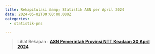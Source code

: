 ```yaml
---
title: Rekapitulasi &amp; Statistik ASN per April 2024
date: 2024-05-02T00:00:00.000Z
categories:
  - statistik-pns

---
```


> Lihat Rekapan : [**ASN Pemerintah Provinsi NTT Keadaan 30 April 2024**](https://bkd.nttprov.go.id/web/wp-content/uploads/2024/05/bkd-ntt-rekap-asn-April-2024.pdf)
